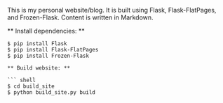 This is my personal website/blog. It is built using Flask, Flask-FlatPages, and Frozen-Flask. Content is written in Markdown.

** Install dependencies: **

``` shell
$ pip install Flask
$ pip install Flask-FlatPages
$ pip install Frozen-Flask

** Build website: **

``` shell
$ cd build_site
$ python build_site.py build
```
